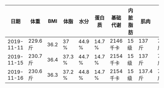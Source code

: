 |日期|体重|BMI|体脂|水分|蛋白质|基础代谢|内脏脂肪|肌肉|骨重|身体年龄|
|---|---|---|---|---|---|---|---|---|---|---|
|2019-11-11|229.6 斤|36.2|37 %|44.9 %|14.7 %|2146 千卡|15 级|137 斤|7.2 斤|61 岁|
|2019-11-15|230.7 斤|36.4|37.3 %|44.7 %|14.7 %|2154 千卡|15 级|137 斤|7.2 斤|63 岁|
|2019-11-16|230.6 斤|36.3|37.2 %|44.8 %|14.7 %|2154 千卡|15 级|137.4 斤|7.2 斤|62 岁|
